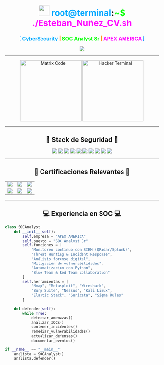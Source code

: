<h1 align="center">
  <img src="https://media.giphy.com/media/hvRJCLFzcasrR4ia7z/giphy.gif" width="35px">
  <span style="color: #0af">root@terminal</span>:<span style="color: #0f0">~$</span> <span style="color: #f0f">./Esteban_Nuñez_CV.sh</span>
</h1>

<h3 align="center">
  <span style="color: #08f">[</span> 
  <span style="color: #0af">CyberSecurity</span> <span style="color: #f80">|</span> <span style="color: #0f0">SOC Analyst Sr</span> <span style="color: #f80">|</span> <span style="color: #f0f">APEX AMERICA</span>
  <span style="color: #08f">]</span>
</h3>

<div align="center">
<img src="https://readme-typing-svg.herokuapp.com?font=Fira+Code&duration=4000&pause=1000&color=36BCF7&center=true&width=600&lines=SOC+Analyst+Sr+@+Apex+America;22+certificaciones+%F0%9F%94%90;CISSP+%7C+Security%2B+%7C+CEH+%7C+Blue+Team" />
</div>

<hr>

<div align="center">
  <img height="200" src="https://media.giphy.com/media/L1R1tvI9svkIWwpVYr/giphy.gif" alt="Matrix Code" />
  <img height="200" src="https://media.giphy.com/media/qgQUggAC3Pfv687qPC/giphy.gif" alt="Hacker Terminal" />
</div>

---

<h2 align="center">🔐 Stack de Seguridad 🔐</h2>

<p align="center">
  <img src="https://img.shields.io/badge/SIEM-FF6C37?style=for-the-badge&logo=elastic&logoColor=white" />
  <img src="https://img.shields.io/badge/QRadar-FC8D62?style=for-the-badge&logo=ibm&logoColor=white" />
  <img src="https://img.shields.io/badge/EDR-607D8B?style=for-the-badge&logo=microsoft-defender&logoColor=white" />
  <img src="https://img.shields.io/badge/Nmap-259dff?style=for-the-badge&logo=gnu-bash&logoColor=white" />
  <img src="https://img.shields.io/badge/Metasploit-FF5722?style=for-the-badge" />
  <img src="https://img.shields.io/badge/Python-3572A5?style=for-the-badge&logo=python&logoColor=white" />
  <img src="https://img.shields.io/badge/Forensics-009688?style=for-the-badge&logo=file-find&logoColor=white" />
  <img src="https://img.shields.io/badge/OSINT-3A86FF?style=for-the-badge" />
  <img src="https://img.shields.io/badge/Threat%20Hunting-8E24AA?style=for-the-badge" />
  <img src="https://img.shields.io/badge/Splunk-000000?style=for-the-badge&logo=splunk&logoColor=white" />
</p>

---

<h2 align="center">📜 Certificaciones Relevantes 📜</h2>

<div align="center">
  <table>
    <tr>
      <td><img src="https://img.shields.io/badge/CISSP-FFD43B?style=flat-square&logo=isc2&logoColor=black"></td>
      <td><img src="https://img.shields.io/badge/CEH-FF3621?style=flat-square&logo=ethicalhacking&logoColor=white"></td>
      <td><img src="https://img.shields.io/badge/Security+-0095D5?style=flat-square&logo=compTIA&logoColor=white"></td>
    </tr>
    <tr>
      <td><img src="https://img.shields.io/badge/Blue_Team_Junior_Analyst-3A86FF?style=flat-square"></td>
      <td><img src="https://img.shields.io/badge/Cloud_Security-DD0031?style=flat-square&logo=google-cloud&logoColor=white"></td>
      <td><img src="https://img.shields.io/badge/Cisco_CyberOps-1BA0D7?style=flat-square&logo=cisco&logoColor=white"></td>
    </tr>
  </table>
</div>

---

<h2 align="center">💻 Experiencia en SOC 💻</h2>

```python
class SOCAnalyst:
    def __init__(self):
        self.empresa = "APEX AMERICA"
        self.puesto = "SOC Analyst Sr"
        self.funciones = [
            "Monitoreo continuo con SIEM (QRadar/Splunk)",
            "Threat Hunting & Incident Response",
            "Análisis forense digital",
            "Mitigación de vulnerabilidades",
            "Automatización con Python",
            "Blue Team & Red Team collaboration"
        ]
        self.herramientas = [
            "Nmap", "Metasploit", "Wireshark", 
            "Burp Suite", "Nessus", "Kali Linux",
            "Elastic Stack", "Suricata", "Sigma Rules"
        ]
    
    def defender(self):
        while True:
            detectar_amenazas()
            analizar_IOCs()
            contener_incidentes()
            remediar_vulnerabilidades()
            actualizar_defensas()
            documentar_eventos()

if __name__ == "__main__":
    analista = SOCAnalyst()
    analista.defender()

